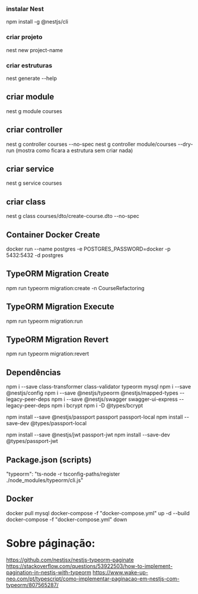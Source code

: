 ### instalar Nest
npm install -g @nestjs/cli

### criar projeto
nest new project-name

### criar estruturas 
nest generate --help

## criar module
nest g module courses

## criar controller
nest g controller courses --no-spec
nest g controller module/courses --dry-run (mostra como ficara a estrutura sem criar nada)

## criar service
nest g service courses

## criar class
nest g class courses/dto/create-course.dto --no-spec


## Container Docker Create
docker run --name postgres -e POSTGRES_PASSWORD=docker -p 5432:5432 -d postgres

## TypeORM Migration Create
npm run typeorm migration:create -n CourseRefactoring

## TypeORM Migration Execute
npm run typeorm migration:run

## TypeORM Migration Revert
npm run typeorm migration:revert

## Dependências
npm i --save class-transformer class-validator typeorm mysql
npm i --save @nestjs/config 
npm i --save @nestjs/typeorm @nestjs/mapped-types --legacy-peer-deps
npm i --save @nestjs/swagger swagger-ui-express --legacy-peer-deps
npm i bcrypt
npm i -D @types/bcrypt

npm install --save @nestjs/passport passport passport-local
npm install --save-dev @types/passport-local

npm install --save @nestjs/jwt passport-jwt
npm install --save-dev @types/passport-jwt

## Package.json (scripts)
"typeorm": "ts-node -r tsconfig-paths/register ./node_modules/typeorm/cli.js"

## Docker
docker pull mysql
docker-compose -f "docker-compose.yml" up -d --build
docker-compose -f "docker-compose.yml" down



# Sobre páginação:
https://github.com/nestjsx/nestjs-typeorm-paginate
https://stackoverflow.com/questions/53922503/how-to-implement-pagination-in-nestjs-with-typeorm
https://www.wake-up-neo.com/pt/typescript/como-implementar-paginacao-em-nestjs-com-typeorm/807565287/